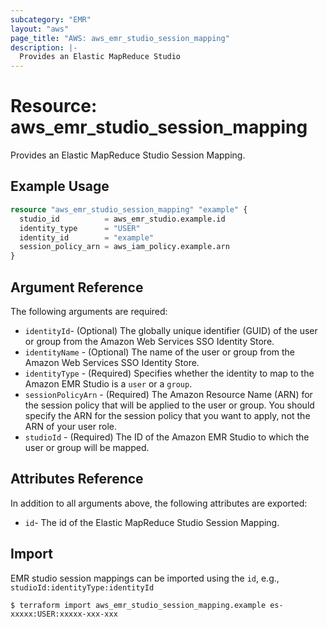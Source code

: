 ```yaml
---
subcategory: "EMR"
layout: "aws"
page_title: "AWS: aws_emr_studio_session_mapping"
description: |-
  Provides an Elastic MapReduce Studio
---
```


# Resource: aws_emr_studio_session_mapping

Provides an Elastic MapReduce Studio Session Mapping.

## Example Usage

```terraform
resource "aws_emr_studio_session_mapping" "example" {
  studio_id          = aws_emr_studio.example.id
  identity_type      = "USER"
  identity_id        = "example"
  session_policy_arn = aws_iam_policy.example.arn
}
```

## Argument Reference

The following arguments are required:

* `identityId`- (Optional) The globally unique identifier (GUID) of the user or group from the Amazon Web Services SSO Identity Store.
* `identityName` - (Optional) The name of the user or group from the Amazon Web Services SSO Identity Store.
* `identityType` - (Required) Specifies whether the identity to map to the Amazon EMR Studio is a `user` or a `group`.
* `sessionPolicyArn` - (Required) The Amazon Resource Name (ARN) for the session policy that will be applied to the user or group. You should specify the ARN for the session policy that you want to apply, not the ARN of your user role.
* `studioId` - (Required) The ID of the Amazon EMR Studio to which the user or group will be mapped.

## Attributes Reference

In addition to all arguments above, the following attributes are exported:

* `id`- The id of the Elastic MapReduce Studio Session Mapping.

## Import

EMR studio session mappings can be imported using the `id`, e.g., `studioId:identityType:identityId`

```
$ terraform import aws_emr_studio_session_mapping.example es-xxxxx:USER:xxxxx-xxx-xxx
```

<!-- cache-key: cdktf-0.17.0-pre.15 input-e146cd59a1bb24a1ed81a265127c7d78cbdd9efafcd58dd174e47c356c879db2 -->